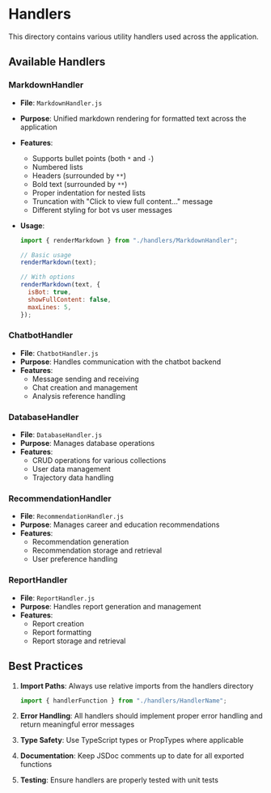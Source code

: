 # Handlers

This directory contains various utility handlers used across the application.

## Available Handlers

### MarkdownHandler

- **File**: `MarkdownHandler.js`
- **Purpose**: Unified markdown rendering for formatted text across the application
- **Features**:
  - Supports bullet points (both `*` and `-`)
  - Numbered lists
  - Headers (surrounded by `**`)
  - Bold text (surrounded by `**`)
  - Proper indentation for nested lists
  - Truncation with "Click to view full content..." message
  - Different styling for bot vs user messages
- **Usage**:

  ```javascript
  import { renderMarkdown } from "./handlers/MarkdownHandler";

  // Basic usage
  renderMarkdown(text);

  // With options
  renderMarkdown(text, {
    isBot: true,
    showFullContent: false,
    maxLines: 5,
  });
  ```

### ChatbotHandler

- **File**: `ChatbotHandler.js`
- **Purpose**: Handles communication with the chatbot backend
- **Features**:
  - Message sending and receiving
  - Chat creation and management
  - Analysis reference handling

### DatabaseHandler

- **File**: `DatabaseHandler.js`
- **Purpose**: Manages database operations
- **Features**:
  - CRUD operations for various collections
  - User data management
  - Trajectory data handling

### RecommendationHandler

- **File**: `RecommendationHandler.js`
- **Purpose**: Manages career and education recommendations
- **Features**:
  - Recommendation generation
  - Recommendation storage and retrieval
  - User preference handling

### ReportHandler

- **File**: `ReportHandler.js`
- **Purpose**: Handles report generation and management
- **Features**:
  - Report creation
  - Report formatting
  - Report storage and retrieval

## Best Practices

1. **Import Paths**: Always use relative imports from the handlers directory

   ```javascript
   import { handlerFunction } from "./handlers/HandlerName";
   ```

2. **Error Handling**: All handlers should implement proper error handling and return meaningful error messages

3. **Type Safety**: Use TypeScript types or PropTypes where applicable

4. **Documentation**: Keep JSDoc comments up to date for all exported functions

5. **Testing**: Ensure handlers are properly tested with unit tests
